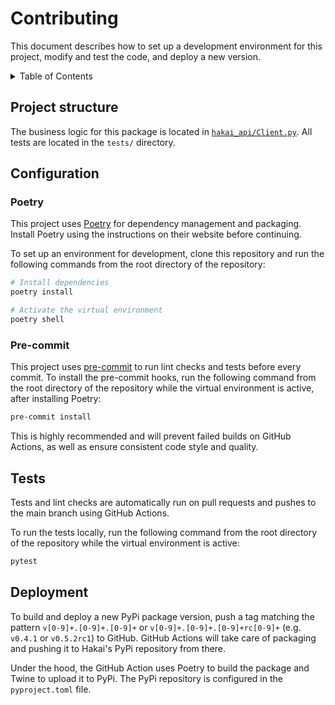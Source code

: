 # Contributing

This document describes how to set up a development environment for this project, modify
and test the code, and deploy a new version.

<details>

<summary>Table of Contents</summary>

[Project structure](#project-structure)

[Configuration](#configuration)

[Tests](#tests)

[Deployment](#deployment)

</details>

## Project structure

The business logic for this package is located
in [`hakai_api/Client.py`](hakai_api/Client.py).
All tests are located in the `tests/` directory.

## Configuration

### Poetry

This project uses [Poetry](https://python-poetry.org/) for dependency management and
packaging. Install Poetry using the instructions on their website before continuing.

To set up an environment for development, clone this repository and run the following
commands from the root directory of the repository:

```bash
# Install dependencies
poetry install

# Activate the virtual environment
poetry shell
```

### Pre-commit

This project uses [pre-commit](https://pre-commit.com/) to run lint checks and tests
before every commit. To install the pre-commit hooks, run the following command from the
root directory of the repository while the virtual environment is active, after
installing Poetry:

```bash
pre-commit install
```

This is highly recommended and will prevent failed builds on GitHub Actions, as well as
ensure consistent code style and quality.

## Tests

Tests and lint checks are automatically run on pull requests and pushes to the main
branch
using GitHub Actions.

To run the tests locally, run the following command from the root directory of the
repository
while the virtual environment is active:

```bash
pytest
```

## Deployment

To build and deploy a new PyPi package version, push a tag matching the
pattern `v[0-9]+.[0-9]+.[0-9]+` or `v[0-9]+.[0-9]+.[0-9]+rc[0-9]+` (e.g. `v0.4.1`
or `v0.5.2rc1`) to GitHub. GitHub Actions will take care of packaging and pushing it
to Hakai's PyPi repository from there.

Under the hood, the GitHub Action uses Poetry to build the package and Twine to upload
it to PyPi. The PyPi repository is configured in the `pyproject.toml` file.